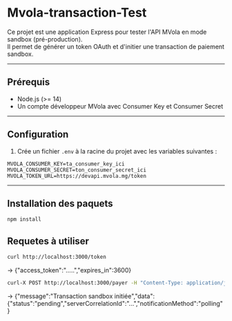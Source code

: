 # Mvola-transaction-Test

Ce projet est une application Express pour tester l'API MVola en mode sandbox (pré-production).  
Il permet de générer un token OAuth et d'initier une transaction de paiement sandbox.

---

## Prérequis

- Node.js (>= 14)
- Un compte développeur MVola avec Consumer Key et Consumer Secret

---

## Configuration

1. Crée un fichier `.env` à la racine du projet avec les variables suivantes :

```env
MVOLA_CONSUMER_KEY=ta_consumer_key_ici
MVOLA_CONSUMER_SECRET=ton_consumer_secret_ici
MVOLA_TOKEN_URL=https://devapi.mvola.mg/token
```
---

## Installation des paquets

```bash
npm install
```

## Requetes à utiliser

```bash
curl http://localhost:3000/token
```
-> {"access_token":".....","expires_in":3600}

```bash
curl-X POST http://localhost:3000/payer -H "Content-Type: application/json" -d '{}
```
-> {"message":"Transaction sandbox initiée","data":{"status":"pending","serverCorrelationId":"...","notificationMethod":"polling"}
